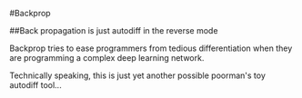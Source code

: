 #Backprop

##Back propagation is just autodiff in the reverse mode

Backprop tries to ease programmers from tedious differentiation when they are programming a complex deep learning network.

Technically speaking, this is just yet another possible poorman's toy autodiff tool...
